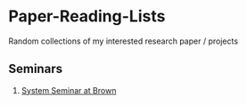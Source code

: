 # Paper-Reading-Lists
Random collections of my interested research paper / projects


## Seminars
1. [System Seminar at Brown](https://www.youtube.com/channel/UC33M2YIhrxJZBFiMXDESl9Q)